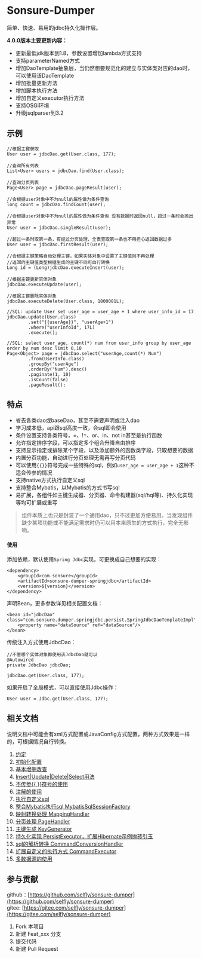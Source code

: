 # Sonsure-Dumper

简单、快速、易用的jdbc持久化操作层。

**4.0.0版本主要更新内容：**

- 更新最低jdk版本到1.8，参数设置增加lambda方式支持
- 支持parameterNamed方式
- 增加DaoTemplate抽象层，当仍然想要规范化的建立与实体类对应的dao时，可以使用该DaoTemplate
- 增加批量更新方法
- 增加脚本执行方法
- 增加自定义executor执行方法
- 支持OSGi环境
- 升级jsqlparser到3.2


## 示例

    //根据主键获取
    User user = jdbcDao.get(User.class, 177);
    
    //查询所有列表
    List<User> users = jdbcDao.find(User.class);
    
    //查询分页列表
    Page<User> page = jdbcDao.pageResult(user);
    
    //会根据user对象中不为null的属性做为条件查询
    long count = jdbcDao.findCount(user);
    
    //会根据user对象中不为null的属性做为条件查询 没有数据时返回null，超过一条时会抛出异常
    User user = jdbcDao.singleResult(user);
    
    //超过一条时取第一条，有经过分页处理，全表查取第一条也不用担心返回数据过多
    User user = jdbcDao.firstResult(user);
    
    //会根据主键策略自动处理主键，如果实体对象中设置了主键值则不再处理
    //返回的主键值类型根据生成的主键不同可自行转换
    Long id = (Long)jdbcDao.executeInsert(user);
    
    //根据主键更新实体对象
    jdbcDao.executeUpdate(user);
    
    //根据主键删除实体对象
    jdbcDao.executeDelete(User.class, 1800081L);
    
    //SQL: update User set user_age = user_age + 1 where user_info_id = 17
    jdbcDao.update(User.class)
            .set("{{userAge}}", "userAge+1")
            .where("userInfoId", 17L)
            .execute();
    
    //SQL: select user_age, count(*) num from user_info group by user_age order by num desc limit 0,10
    Page<Object> page = jdbcDao.select("userAge,count(*) Num")
            .from(UserInfo.class)
            .groupBy("userAge")
            .orderBy("Num").desc()
            .paginate(1, 10)
            .isCount(false)
            .pageResult();
 
## 特点

- 省去各类dao或baseDao，甚至不需要声明或注入dao
- 学习成本低，api跟sql高度一致，会sql即会使用
- 条件设置支持各类符号，=、!=、or、in、not in甚至是执行函数
- 允许指定排序字段，可以指定多个组合升降自由排序
- 支持显示指定或排除某个字段，以及添加额外的函数类字段，只取想要的数据
- 内置分页功能，自动进行分页处理无需再写分页代码
- 可以使用`{{}}`符号完成一些特殊的sql，例如`user_age = user_age + 1`这种不适合传参的情况
- 支持native方式执行自定义sql
- 支持整合Mybatis，以Mybatis的方式书写sql
- 易扩展，各组件如主键生成器、分页器、命令构建器(sql/hql等)、持久化实现等均可扩展或重写

> 组件本质上也只是封装了一个通用dao，只不过更加方便易用。当发现组件缺少某项功能或不能满足需求时仍可以用本来原生的方式执行，完全无影响。

#### 使用

添加依赖，默认使用`Spring Jdbc`实现，可更换成自己想要的实现：

    <dependency>
        <groupId>com.sonsure</groupId>
        <artifactId>sonsure-dumper-springjdbc</artifactId>
        <version>${version}</version>
    </dependency>
    
声明Bean，更多参数详见相关配置文档：

    <bean id="jdbcDao" class="com.sonsure.dumper.springjdbc.persist.SpringJdbcDaoTemplateImpl">
        <property name="dataSource" ref="dataSource"/>
    </bean>
    
传统注入方式使用JdbcDao：

    //不管哪个实体对象都使用该JdbcDao就可以
    @Autowired
    private JdbcDao jdbcDao;
    
    jdbcDao.get(User.class, 177);
    
如果开启了全局模式，可以直接使用Jdbc操作：

    User user = Jdbc.get(User.class, 177);

## 相关文档

说明文档中可能会有xml方式配置或JavaConfig方式配置，两种方式效果是一样的，可根据情况自行转换。

1. [约定](doc/usage.md)
2. [初始化配置](doc/init-config.md)  
3. [基本增删改查](doc/basic-crud.md)  
4. [Insert|Update|Delete|Select用法](doc/executor-crud.md)
5. [不传参{{ }}符号的使用](doc/not-param.md)
6. [注解的使用](doc/use-annotation.md)
7. [执行自定义sql](doc/native-sql.md)
8. [整合Mybatis执行sql MybatisSqlSessionFactory](doc/mybatis-sql.md)
9. [映射转换处理 MappingHandler](doc/mapping-handler.md)
10. [分页处理 PageHandler](doc/page-handler.md)
11. [主键生成 KeyGenerator](doc/key-generator.md)
12. [持久化实现 PersistExecutor，扩展Hibernate示例抛砖引玉](doc/persist-executor-hibernate.md)
13. [sql的解析转换 CommandConversionHandler](doc/conversion-handler.md)
14. [扩展自定义的执行方式 CommandExecutor](doc/ext-executor.md)
15. [多数据源的使用](doc/multi-ds.md)

## 参与贡献

github：[https://github.com/selfly/sonsure-dumper](https://github.com/selfly/sonsure-dumper)  
gitee: [https://gitee.com/selfly/sonsure-dumper](https://gitee.com/selfly/sonsure-dumper)

1. Fork 本项目
2. 新建 Feat_xxx 分支
3. 提交代码
4. 新建 Pull Request

